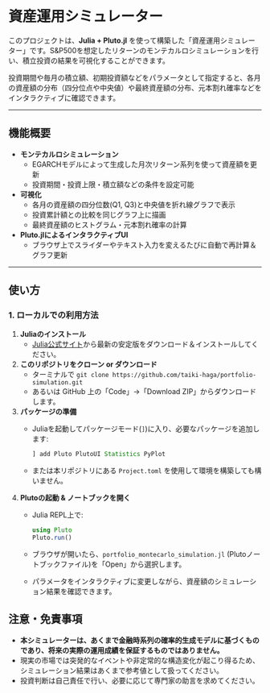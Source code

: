 # 資産運用シミュレーター

このプロジェクトは、**Julia + Pluto.jl** を使って構築した「資産運用シミュレーター」です。S&P500を想定したリターンのモンテカルロシミュレーションを行い、積立投資の結果を可視化することができます。

投資期間や毎月の積立額、初期投資額などをパラメータとして指定すると、各月の資産額の分布（四分位点や中央値）や最終資産額の分布、元本割れ確率などをインタラクティブに確認できます。

---

## 機能概要

- **モンテカルロシミュレーション**
    - EGARCHモデルによって生成した月次リターン系列を使って資産額を更新
    - 投資期間・投資上限・積立額などの条件を設定可能
- **可視化**
    - 各月の資産額の四分位数(Q1, Q3)と中央値を折れ線グラフで表示
    - 投資累計額との比較を同じグラフ上に描画
    - 最終資産額のヒストグラム・元本割れ確率の計算
- **Pluto.jlによるインタラクティブUI**
    - ブラウザ上でスライダーやテキスト入力を変えるたびに自動で再計算＆グラフ更新

---

## 使い方

### 1. ローカルでの利用方法

1. **Juliaのインストール**
    - [Julia公式サイト](https://julialang.org/)から最新の安定版をダウンロード＆インストールしてください。
2. **このリポジトリをクローン or ダウンロード**
    - ターミナルで `git clone https://github.com/taiki-haga/portfolio-simulation.git`
    - あるいは GitHub 上の「Code」→「Download ZIP」からダウンロードします。
3. **パッケージの準備**
    - Juliaを起動してパッケージモード(`]`)に入り、必要なパッケージを追加します:
      
        ```julia
        ] add Pluto PlutoUI Statistics PyPlot
        
        ```
        
    - または本リポジトリにある `Project.toml` を使用して環境を構築しても構いません。
4. **Plutoの起動 & ノートブックを開く**
    - Julia REPL上で:
      
        ```julia
        using Pluto
        Pluto.run()
        
        ```
        
    - ブラウザが開いたら、`portfolio_montecarlo_simulation.jl` (Plutoノートブックファイル)を「Open」から選択します。
    - パラメータをインタラクティブに変更しながら、資産額のシミュレーション結果を確認できます。

## 注意・免責事項

- **本シミュレーターは、あくまで金融時系列の確率的生成モデルに基づくものであり、将来の実際の運用成績を保証するものではありません。**
- 現実の市場では突発的なイベントや非定常的な構造変化が起こり得るため、シミュレーション結果はあくまで参考値として扱ってください。
- 投資判断は自己責任で行い、必要に応じて専門家の助言を求めてください。
